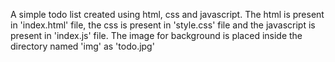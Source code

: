 A simple todo list created using html, css and javascript. 
The html is present in 'index.html' file, the css is present in 'style.css' file and the javascript is present in 'index.js' file. 
The image for background is placed inside the directory named 'img' as 'todo.jpg'
